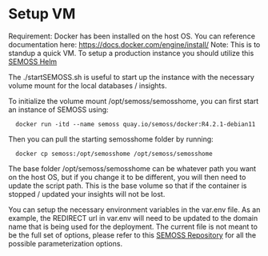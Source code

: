 # Setup VM

Requirement: Docker has been installed on the host OS.  You can reference documentation here: https://docs.docker.com/engine/install/
Note: This is to standup a quick VM.  To setup a production instance you should utilize this [SEMOSS Helm](https://github.com/SEMOSS/SEMOSS_Helm)

The ./startSEMOSS.sh is useful to start up the instance with the necessary volume mount for the local databases / insights.

To initialize the volume mount /opt/semoss/semosshome, you can first start an instance of SEMOSS using:

```
  docker run -itd --name semoss quay.io/semoss/docker:R4.2.1-debian11
```

Then you can pull the starting semosshome folder by running:

```
  docker cp semoss:/opt/semosshome /opt/semoss/semosshome
```

The base folder /opt/semoss/semosshome can be whatever path you want on the host OS, but if you change it to be different, you will then need to update the script path.  This is the base volume so that if the container is stopped / updated your insights will not be lost.

You can setup the necessary environment variables in the var.env file.  As an example, the REDIRECT url in var.env will need to be updated to the domain name that is being used for the deployment. The current file is not meant to be the full set of options, please refer to this [SEMOSS Repository](https://github.com/SEMOSS/semoss-artifacts/tree/master/artifacts/scripts) for all the possible parameterization options.
